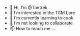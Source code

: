 - 👋 Hi, I’m @Toetrek
- 👀 I’m interested in the TGM Lore
- 🌱 I’m currently learning to cook
- 💞️ I’m not looking to collaborate
- 📫 How to reach me ...

<!---
Toetrek/Toetrek is a ✨ special ✨ repository because its `README.md` (this file) appears on your GitHub profile.
You can click the Preview link to take a look at your changes.
--->

